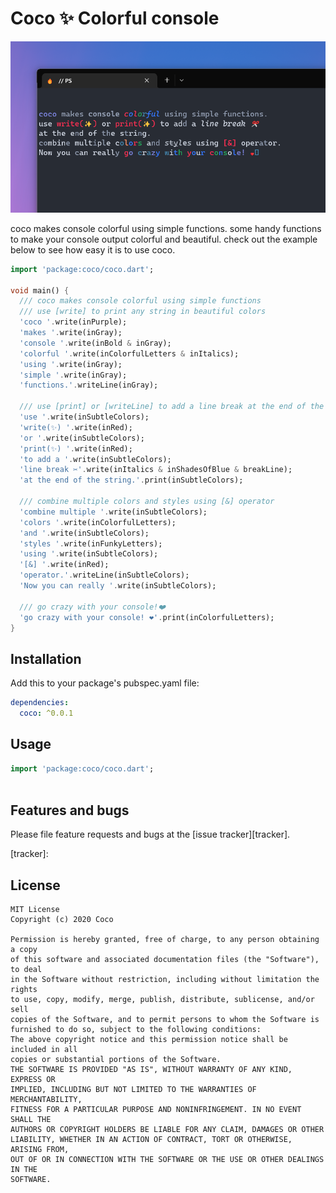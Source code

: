 # Coco ✨ Colorful console

![PREVIEW](images/SS4.png)


coco makes console colorful using simple functions.
some handy functions to make your console output colorful and beautiful.
check out the example below to see how easy it is to use coco.


```dart
import 'package:coco/coco.dart';

void main() {
  /// coco makes console colorful using simple functions
  /// use [write] to print any string in beautiful colors
  'coco '.write(inPurple);
  'makes '.write(inGray);
  'console '.write(inBold & inGray);
  'colorful '.write(inColorfulLetters & inItalics);
  'using '.write(inGray);
  'simple '.write(inGray);
  'functions.'.writeLine(inGray);

  /// use [print] or [writeLine] to add a line break at the end of the string
  'use '.write(inSubtleColors);
  'write(✨) '.write(inRed);
  'or '.write(inSubtleColors);
  'print(✨) '.write(inRed);
  'to add a '.write(inSubtleColors);
  'line break ✂️'.write(inItalics & inShadesOfBlue & breakLine);
  'at the end of the string.'.print(inSubtleColors);

  /// combine multiple colors and styles using [&] operator
  'combine multiple '.write(inSubtleColors);
  'colors '.write(inColorfulLetters);
  'and '.write(inSubtleColors);
  'styles '.write(inFunkyLetters);
  'using '.write(inSubtleColors);
  '[&] '.write(inRed);
  'operator.'.writeLine(inSubtleColors);
  'Now you can really '.write(inSubtleColors);

  /// go crazy with your console!❤️
  'go crazy with your console! ❤️'.print(inColorfulLetters);
}

```


## Installation

Add this to your package's pubspec.yaml file:

```yaml
dependencies:
  coco: ^0.0.1
```

## Usage

```dart
import 'package:coco/coco.dart';



```

## Features and bugs

Please file feature requests and bugs at the [issue tracker][tracker].

[tracker]:

## License

```
MIT License
Copyright (c) 2020 Coco

Permission is hereby granted, free of charge, to any person obtaining a copy
of this software and associated documentation files (the "Software"), to deal
in the Software without restriction, including without limitation the rights
to use, copy, modify, merge, publish, distribute, sublicense, and/or sell
copies of the Software, and to permit persons to whom the Software is
furnished to do so, subject to the following conditions:
The above copyright notice and this permission notice shall be included in all
copies or substantial portions of the Software.
THE SOFTWARE IS PROVIDED "AS IS", WITHOUT WARRANTY OF ANY KIND, EXPRESS OR
IMPLIED, INCLUDING BUT NOT LIMITED TO THE WARRANTIES OF MERCHANTABILITY,
FITNESS FOR A PARTICULAR PURPOSE AND NONINFRINGEMENT. IN NO EVENT SHALL THE
AUTHORS OR COPYRIGHT HOLDERS BE LIABLE FOR ANY CLAIM, DAMAGES OR OTHER
LIABILITY, WHETHER IN AN ACTION OF CONTRACT, TORT OR OTHERWISE, ARISING FROM,
OUT OF OR IN CONNECTION WITH THE SOFTWARE OR THE USE OR OTHER DEALINGS IN THE
SOFTWARE.
```

